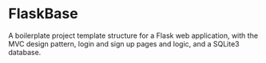 FlaskBase
=========
A boilerplate project template structure for a Flask web application, with the MVC design pattern, login and sign up pages and logic, and a SQLite3 database.